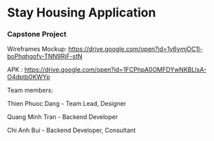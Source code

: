 # Stay Housing Application
### Capstone Project

Wireframes Mockup: https://drive.google.com/open?id=1v6ymjOC1l-boPhqhgofv-TNN9RjF-stN


APK : https://drive.google.com/open?id=1FCPhpA0OMFDYwNKBLlsA-O4dptb0KWYp


Team members:

Thien Phuoc Dang - Team Lead, Designer

Quang Minh Tran - Backend Developer

Chi Anh Bui - Backend Developer, Consultant
